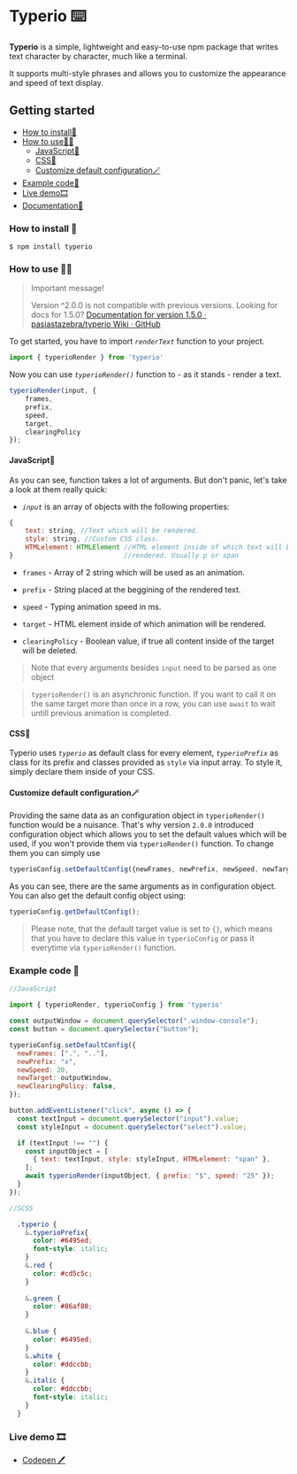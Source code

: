 # Typerio ⌨️

**Typerio** is a simple, lightweight and easy-to-use npm package that writes text character by character, much like a terminal.

It supports multi-style phrases and allows you to customize the appearance and speed of text display.

## Getting started

- [How to install📩](#how-to-install-)
- [How to use🤷‍♂️](#how-to-use)
  - [JavaScript💛](#javascript)
  - [CSS💙](#css)
  - [Customize default configuration🪄](#customize-default-configuration)
- [Example code👀](#example-code-)
- [Live demo🎞️](#live-demo-)
- [Documentation📙](https://github.com/pasiastazebra/typerio/wiki/Documentation-for-versions-2.x.x)

### How to install 📩

```console
$ npm install typerio
```

### How to use 🤷‍♂️

> Important message!
> 
> Version ^2.0.0 is not compatible with previous versions. Looking for docs for 1.5.0? [Documentation for version 1.5.0 · pasiastazebra/typerio Wiki · GitHub](https://github.com/pasiastazebra/typerio/wiki/Documentation-for-version-1.5.0)

To get started, you have to import _`renderText`_ function to your project.

```javascript
import { typerioRender } from 'typerio'
```

Now you can use _`typerioRender()`_ function to - as it stands - render a text.

```javascript
typerioRender(input, {
    frames,
    prefix,
    speed,
    target,
    clearingPolicy
});
```

#### JavaScript💛

As you can see, function takes a lot of arguments. But don't panic, let's take a look at them really quick:

- _`input`_ is an array of objects with the following properties:
  

```javascript
{
    text: string, //Text which will be rendered.
    style: string, //Custom CSS class.
    HTMLelement: HTMLElement //HTML element inside of which text will be
}                            //rendered. Usually p or span
```

- `frames` - Array of 2 string which will be used as an animation.
  
- `prefix` - String placed at the beggining of the rendered text.
  
- `speed` - Typing animation speed in ms.
  
- `target` - HTML element inside of which animation will be rendered.
  
- `clearingPolicy` - Boolean value, if true all content inside of the target will be deleted.
  

> Note that every arguments besides `input` need to be parsed as one object

> `typerioRender()` is an asynchronic function. If you want to call it on the same target more than once in a row, you can use `await` to wait untill previous animation is completed.

#### CSS💙

Typerio uses _`typerio`_ as default class for every element, *`typerioPrefix`* as class for its prefix and classes provided as `style` via input array. To style it, simply declare them inside of your CSS.

#### Customize default configuration🪄

Providing the same data as an configuration object in `typerioRender()` function would be a nuisance. That's why version `2.0.0` introduced configuration object which allows you to set the default values which will be used, if you won't provide them via `typerioRender()` function. To change them you can simply use

```javascript
typerioConfig.setDefaultConfig({newFrames, newPrefix, newSpeed, newTarget, newClearingPolicy});;
```

As you can see, there are the same arguments as in configuration object. You can also get the default config object using:

```javascript
typerioConfig.getDefaultConfig();
```

> Please note, that the default target value is set to `{}`, which means that you have to declare this value in `typerioConfig` or pass it everytime via `typerioRender()` function.

### Example code 👀

```javascript
//JavaScript

import { typerioRender, typerioConfig } from 'typerio'

const outputWindow = document.querySelector(".window-console");
const button = document.querySelector("button");

typerioConfig.setDefaultConfig({
  newFrames: [".", ".."],
  newPrefix: "x",
  newSpeed: 20,
  newTarget: outputWindow,
  newClearingPolicy: false,
});

button.addEventListener("click", async () => {
  const textInput = document.querySelector("input").value;
  const styleInput = document.querySelector("select").value;

  if (textInput !== "") {
    const inputObject = [
      { text: textInput, style: styleInput, HTMLelement: "span" },
    ];
    await typerioRender(inputObject, { prefix: "$", speed: "25" });
  }
});
```

```scss
//SCSS

  .typerio {
    &.typerioPrefix{
      color: #6495ed;
      font-style: italic;
    }
    &.red {
      color: #cd5c5c;
    }
  
    &.green {
      color: #86af80;
    }
  
    &.blue {
      color: #6495ed;
    }
    &.white {
      color: #ddccbb;
    }
    &.italic {
      color: #ddccbb;
      font-style: italic;
    }
  }
```

### Live demo 🎞️

- [Codepen 🖊️](https://codepen.io/pasiastazebra/pen/XWGqBLJ)